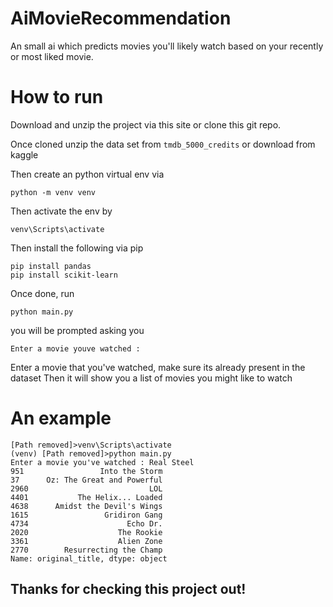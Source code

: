 # AiMovieRecommendation
An small ai which predicts movies you'll likely watch based on your recently or most liked movie.

# How to run
Download and unzip the project via this site or clone this git repo.

Once cloned unzip the data set from `tmdb_5000_credits` or download from kaggle

Then create an python virtual env via

```
python -m venv venv
```

Then activate the env by

```
venv\Scripts\activate
```

Then install the following via pip

```
pip install pandas
pip install scikit-learn
```

Once done, run

```
python main.py
```

you will be prompted asking you

```
Enter a movie youve watched :
```

Enter a movie that you've watched, make sure its already present in the dataset
Then it will show you a list of movies you might like to watch 

# An example
```
[Path removed]>venv\Scripts\activate
(venv) [Path removed]>python main.py
Enter a movie you've watched : Real Steel
951                 Into the Storm
37      Oz: The Great and Powerful
2960                           LOL
4401           The Helix... Loaded
4638      Amidst the Devil's Wings
1615                 Gridiron Gang
4734                      Echo Dr.
2020                    The Rookie
3361                    Alien Zone
2770        Resurrecting the Champ
Name: original_title, dtype: object
```

## Thanks for checking this project out!
